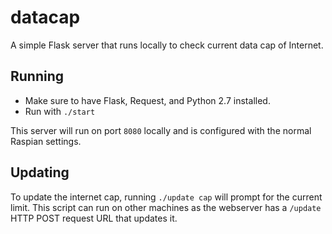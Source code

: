 # datacap
A simple Flask server that runs locally to check current data cap of Internet.

## Running

- Make sure to have Flask, Request, and Python 2.7 installed.
- Run with `./start`

This server will run on port `8080` locally and is configured with the normal Raspian settings.

## Updating

To update the internet cap, running `./update cap` will prompt for the current limit. This script can run on other machines as the webserver has a `/update` HTTP POST request URL that updates it.


